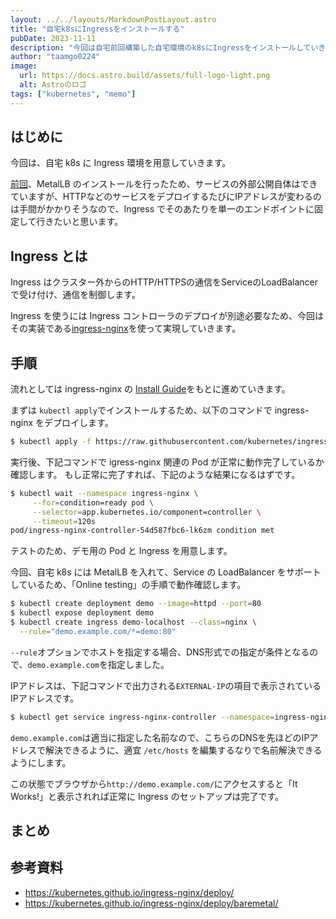 ```yaml
---
layout: ../../layouts/MarkdownPostLayout.astro
title: "自宅k8sにIngressをインストールする"
pubDate: 2023-11-11
description: "今回は自宅前回構築した自宅環境のk8sにIngressをインストールしていきます"
author: "taamgo0224"
image:
  url: https://docs.astro.build/assets/full-logo-light.png
  alt: Astroのロゴ
tags: ["kubernetes", "memo"]
---
```


## はじめに

今回は、自宅 k8s に Ingress 環境を用意していきます。

[前回](https://tamago0224.hatenablog.com/entry/2022/07/27/231926)、MetalLB のインストールを行ったため、サービスの外部公開自体はできていますが、HTTPなどのサービスをデプロイするたびにIPアドレスが変わるのは手間がかかりそうなので、Ingress でそのあたりを単一のエンドポイントに固定して行きたいと思います。

## Ingress とは

Ingress はクラスター外からのHTTP/HTTPSの通信をServiceのLoadBalancerで受け付け、通信を制御します。

Ingress を使うには Ingress コントローラのデプロイが別途必要なため、今回はその実装である[ingress-nginx](https://kubernetes.github.io/ingress-nginx/)を使って実現していきます。

## 手順

流れとしては ingress-nginx の [Install Guide](https://kubernetes.github.io/ingress-nginx/deploy/)をもとに進めていきます。

まずは `kubectl apply`でインストールするため、以下のコマンドで ingress-nginx をデプロイします。

```bash
$ kubectl apply -f https://raw.githubusercontent.com/kubernetes/ingress-nginx/controller-v1.3.0/deploy/static/provider/cloud/deploy.yaml
```

実行後、下記コマンドで igress-nginx 関連の Pod が正常に動作完了しているか確認します。
もし正常に完了すれば、下記のような結果になるはずです。

```bash
$ kubectl wait --namespace ingress-nginx \
     --for=condition=ready pod \
     --selector=app.kubernetes.io/component=controller \
     --timeout=120s
pod/ingress-nginx-controller-54d587fbc6-lk6zm condition met
```

テストのため、デモ用の Pod と Ingress を用意します。

今回、自宅 k8s には MetalLB を入れて、Service の LoadBalancer をサポートしているため、「Online testing」の手順で動作確認します。

```bash
$ kubectl create deployment demo --image=httpd --port=80
$ kubectl expose deployment demo
$ kubectl create ingress demo-localhost --class=nginx \
  --rule="demo.example.com/*=demo:80"
```

`--rule`オプションでホストを指定する場合、DNS形式での指定が条件となるので、`demo.example.com`を指定しました。

IPアドレスは、下記コマンドで出力される`EXTERNAL-IP`の項目で表示されているIPアドレスです。

```bash
$ kubectl get service ingress-nginx-controller --namespace=ingress-nginx
```

`demo.example.com`は適当に指定した名前なので、こちらのDNSを先ほどのIPアドレスで解決できるように、適宜 `/etc/hosts` を編集するなりで名前解決できるようにします。

この状態でブラウザから`http://demo.example.com/`にアクセスすると「It Works!」と表示されれば正常に Ingress のセットアップは完了です。

## まとめ

## 参考資料

- <https://kubernetes.github.io/ingress-nginx/deploy/>
- <https://kubernetes.github.io/ingress-nginx/deploy/baremetal/>
